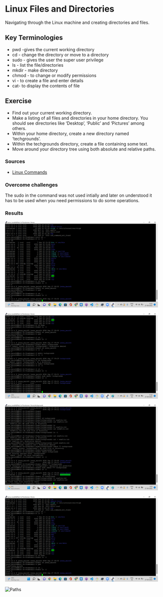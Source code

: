 # Linux Files and Directories
Navigating through the Linux machine and creating directories and files.
## Key Terminologies
* pwd -gives the current working directory
* cd - change the directory or move to a directory
* sudo - gives the user the super user privilege
* ls - list the file/directories
* mkdir - make directory
* chmod - to change or modify permissions
* vi - to create a file and enter details
* cat- to display the contents of file

## Exercise
- Find out your current working directory.
- Make a listing of all files and directories in your home directory. You should see directories like ‘Desktop’, ‘Public’ and ‘Pictures’ among others.
- Within your home directory, create a new directory named ‘techgrounds’.
- Within the techgrounds directory, create a file containing some text.
- Move around your directory tree using both absolute and relative paths.



### Sources

* [Linux Commands](https://www.javatpoint.com/linux-directories)

### Overcome challenges
 The sudo in the command was not used intially and later on understood it has to be used when you need permissions to do some operations.

 ### Results
 ![PWD](../00_includes/linux02/linuxpwd.png)

![Directory](../00_includes/linux02/linuxmkdir-ls.png)

![File](../00_includes/linux02/linuxtxtfile.png)

![List](../00_includes/linux02/linuxls.png)

![Paths](../00_includes/linux02/relative_abspath)





